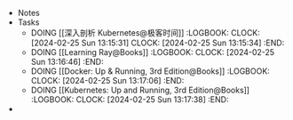 - Notes
- Tasks
	- DOING [[深入剖析 Kubernetes@极客时间]]
	  :LOGBOOK:
	  CLOCK: [2024-02-25 Sun 13:15:31]
	  CLOCK: [2024-02-25 Sun 13:15:34]
	  :END:
	- DOING [[Learning Ray@Books]]
	  :LOGBOOK:
	  CLOCK: [2024-02-25 Sun 13:16:46]
	  :END:
	- DOING [[Docker: Up & Running, 3rd Edition@Books]]
	  :LOGBOOK:
	  CLOCK: [2024-02-25 Sun 13:17:06]
	  :END:
	- DOING [[Kubernetes: Up and Running, 3rd Edition@Books]]
	  :LOGBOOK:
	  CLOCK: [2024-02-25 Sun 13:17:38]
	  :END:
-
